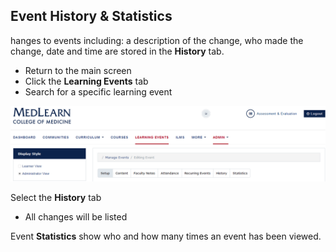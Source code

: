 ## Event History & Statistics
hanges to events including: a description of the change, who made the change, date and time are stored in the **History** tab.

* Return to the main screen
* Click the **Learning Events** tab
* Search for a specific learning event

![Learning Event](./images/LearningEvents_Coordinator.png)

Select the **History** tab

* All changes will be listed

Event **Statistics** show who and how many times an event has been viewed.
